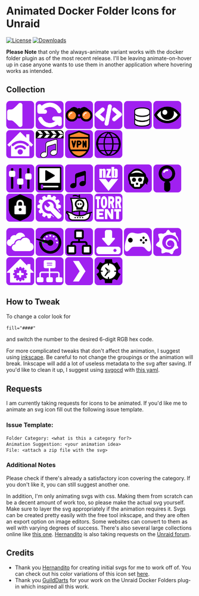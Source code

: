 # Animated Docker Folder Icons for Unraid
[![License](https://img.shields.io/github/license/ground7/unraid-animated-svgs)](./LICENSE)
[![Downloads](https://img.shields.io/github/downloads/LayeredMuse/unraid-animated-svgs/total.svg)](https://github.com/LayeredMuse/unraid-animated-svgs/releases/tag/v1.0.0)

**Please Note** that only the always-animate variant works with the docker folder plugin as of the most recent release. I'll be leaving animate-on-hover up in case anyone wants to use them in another application where hovering works as intended.

## Collection
[<img src="https://raw.githubusercontent.com/LayeredMuse/unraid-animated-svgs/master/Always%20Animate/audio.svg" width="75" height="75">](https://github.com/LayeredMuse/unraid-animated-svgs/blob/master/Always%20Animate/audio.svg)
[<img src="https://raw.githubusercontent.com/LayeredMuse/unraid-animated-svgs/master/Always%20Animate/backup.svg" width="75" height="75">](https://github.com/LayeredMuse/unraid-animated-svgs/blob/master/Always%20Animate/backup.svg)
[<img src="https://raw.githubusercontent.com/LayeredMuse/unraid-animated-svgs/master/Always%20Animate/binoculars.svg" width="75" height="75">](https://github.com/LayeredMuse/unraid-animated-svgs/blob/master/Always%20Animate/binoculars.svg)
[<img src="https://raw.githubusercontent.com/LayeredMuse/unraid-animated-svgs/master/Always%20Animate/code.svg" width="75" height="75">](https://github.com/LayeredMuse/unraid-animated-svgs/blob/master/Always%20Animate/code.svg)
[<img src="https://raw.githubusercontent.com/LayeredMuse/unraid-animated-svgs/master/Always%20Animate/database.svg" width="75" height="75">](https://github.com/LayeredMuse/unraid-animated-svgs/blob/master/Always%20Animate/database.svg)
[<img src="https://raw.githubusercontent.com/LayeredMuse/unraid-animated-svgs/master/Always%20Animate/eye.svg" width="75" height="75">](https://github.com/LayeredMuse/unraid-animated-svgs/blob/master/Always%20Animate/eye.svg)
[<img src="https://raw.githubusercontent.com/LayeredMuse/unraid-animated-svgs/master/Always%20Animate/home-wifi.svg" width="75" height="75">](https://github.com/LayeredMuse/unraid-animated-svgs/blob/master/Always%20Animate/home-wifi.svg)
[<img src="https://raw.githubusercontent.com/LayeredMuse/unraid-animated-svgs/master/Always%20Animate/multimedia-alternate.svg" width="75" height="75">](https://github.com/LayeredMuse/unraid-animated-svgs/blob/master/Always%20Animate/multimedia-alternate.svg)
[<img src="https://raw.githubusercontent.com/LayeredMuse/unraid-animated-svgs/master/Always%20Animate/vpn.svg" width="75" height="75">](https://github.com/LayeredMuse/unraid-animated-svgs/blob/master/Always%20Animate/vpn.svg)
[<img src="https://raw.githubusercontent.com/LayeredMuse/unraid-animated-svgs/master/Always%20Animate/world.svg" width="75" height="75">](https://github.com/LayeredMuse/unraid-animated-svgs/blob/master/Always%20Animate/world.svg)

[<img src="https://raw.githubusercontent.com/LayeredMuse/unraid-animated-svgs/master/Always%20Animate/control.svg" width="75" height="75">](https://github.com/LayeredMuse/unraid-animated-svgs/blob/master/Always%20Animate/control.svg)
[<img src="https://raw.githubusercontent.com/LayeredMuse/unraid-animated-svgs/master/Always%20Animate/multimedia.svg" width="75" height="75">](https://github.com/LayeredMuse/unraid-animated-svgs/blob/master/Always%20Animate/multimedia.svg)
[<img src="https://raw.githubusercontent.com/LayeredMuse/unraid-animated-svgs/master/Always%20Animate/music.svg" width="75" height="75">](https://github.com/LayeredMuse/unraid-animated-svgs/blob/master/Always%20Animate/music.svg)
[<img src="https://raw.githubusercontent.com/LayeredMuse/unraid-animated-svgs/master/Always%20Animate/nzb.svg" width="75" height="75">](https://github.com/LayeredMuse/unraid-animated-svgs/blob/master/Always%20Animate/nzb.svg)
[<img src="https://raw.githubusercontent.com/LayeredMuse/unraid-animated-svgs/master/Always%20Animate/pirate.svg" width="75" height="75">](https://github.com/LayeredMuse/unraid-animated-svgs/blob/master/Always%20Animate/pirate.svg)
[<img src="https://raw.githubusercontent.com/LayeredMuse/unraid-animated-svgs/master/Always%20Animate/search.svg" width="75" height="75">](https://github.com/LayeredMuse/unraid-animated-svgs/blob/master/Always%20Animate/search.svg)
[<img src="https://raw.githubusercontent.com/LayeredMuse/unraid-animated-svgs/master/Always%20Animate/security.svg" width="75" height="75">](https://github.com/LayeredMuse/unraid-animated-svgs/blob/master/Always%20Animate/security.svg)
[<img src="https://raw.githubusercontent.com/LayeredMuse/unraid-animated-svgs/master/Always%20Animate/settings.svg" width="75" height="75">](https://github.com/LayeredMuse/unraid-animated-svgs/blob/master/Always%20Animate/settings.svg)
[<img src="https://raw.githubusercontent.com/LayeredMuse/unraid-animated-svgs/master/Always%20Animate/ship.svg" width="75" height="75">](https://github.com/LayeredMuse/unraid-animated-svgs/blob/master/Always%20Animate/ship.svg)
[<img src="https://raw.githubusercontent.com/LayeredMuse/unraid-animated-svgs/master/Always%20Animate/torrent.svg" width="75" height="75">](https://github.com/LayeredMuse/unraid-animated-svgs/blob/master/Always%20Animate/torrent.svg)

[<img src="https://raw.githubusercontent.com/LayeredMuse/unraid-animated-svgs/master/Always%20Animate/cloud.svg" width="75" height="75">](https://github.com/LayeredMuse/unraid-animated-svgs/blob/master/Always%20Animate/cloud.svg)
[<img src="https://raw.githubusercontent.com/LayeredMuse/unraid-animated-svgs/master/Always%20Animate/dash.svg" width="75" height="75">](https://github.com/LayeredMuse/unraid-animated-svgs/blob/master/Always%20Animate/dash.svg)
[<img src="https://raw.githubusercontent.com/LayeredMuse/unraid-animated-svgs/master/Always%20Animate/dependencies.svg" width="75" height="75">](https://github.com/LayeredMuse/unraid-animated-svgs/blob/master/Always%20Animate/dependencies.svg)
[<img src="https://raw.githubusercontent.com/LayeredMuse/unraid-animated-svgs/master/Always%20Animate/downloads.svg" width="75" height="75">](https://github.com/LayeredMuse/unraid-animated-svgs/blob/master/Always%20Animate/downloads.svg)
[<img src="https://raw.githubusercontent.com/LayeredMuse/unraid-animated-svgs/master/Always%20Animate/gaming.svg" width="75" height="75">](https://github.com/LayeredMuse/unraid-animated-svgs/blob/master/Always%20Animate/gaming.svg)
[<img src="https://raw.githubusercontent.com/LayeredMuse/unraid-animated-svgs/master/Always%20Animate/grafana.svg" width="75" height="75">](https://github.com/LayeredMuse/unraid-animated-svgs/blob/master/Always%20Animate/grafana.svg)
[<img src="https://raw.githubusercontent.com/LayeredMuse/unraid-animated-svgs/master/Always%20Animate/home-automation.svg" width="75" height="75">](https://github.com/LayeredMuse/unraid-animated-svgs/blob/master/Always%20Animate/home-automation.svg)
[<img src="https://raw.githubusercontent.com/LayeredMuse/unraid-animated-svgs/master/Always%20Animate/network.svg" width="75" height="75">](https://github.com/LayeredMuse/unraid-animated-svgs/blob/master/Always%20Animate/network.svg)
[<img src="https://raw.githubusercontent.com/LayeredMuse/unraid-animated-svgs/master/Always%20Animate/plex.svg" width="75" height="75">](https://github.com/LayeredMuse/unraid-animated-svgs/blob/master/Always%20Animate/plex.svg)
[<img src="https://raw.githubusercontent.com/LayeredMuse/unraid-animated-svgs/master/Always%20Animate/productivity.svg" width="75" height="75">](https://github.com/LayeredMuse/unraid-animated-svgs/blob/master/Always%20Animate/productivity.svg)

## How to Tweak
To change a color look for
```xml
fill="####"
```
and switch the number to the desired 6-digit RGB hex code.

For more complicated tweaks that don't affect the animation, I suggest using [inkscape](https://github.com/inkscape/inkscape). Be careful to not change the groupings or the animation will break. Inkscape will add a lot of useless metadata to the svg after saving. If you'd like to clean it up, I suggest using [svgocd](https://github.com/Shtian/vscode-svgocd) with [this yaml](https://github.com/LayeredMuse/unraid-animated-svgs/blob/master/.svgo.yml).

## Requests
I am currently taking requests for icons to be animated. If you'd like me to animate an svg icon fill out the following issue template.

### Issue Template:
```
Folder Category: <what is this a category for?>
Animation Suggestion: <your animation idea>
File: <attach a zip file with the svg>
```

### Additional Notes
Please check if there's already a satisfactory icon covering the category. If you don't like it, you can still suggest another one.

In addition, I'm only animating svgs with css. Making them from scratch can be a decent amount of work too, so please make the actual svg yourself. Make sure to layer the svg appropriately if the animation requires it. Svgs can be created pretty easily with the free tool inkscape, and they are often an export option on image editors. Some websites can convert to them as well with varying degrees of success. There's also several large collections online like [this one](https://leungwensen.github.io/svg-icon/). [Hernandito](https://github.com/hernandito) is also taking requests on the [Unraid forum](https://forums.unraid.net/topic/92824-icon-collections-for-docker-folder-plugin/).

## Credits
- Thank you [Hernandito](https://github.com/hernandito) for creating initial svgs for me to work off of. You can check out his color variations of this icon set [here](https://github.com/hernandito/unRAID-Docker-Folder-Animated-Icons---Alternate-Colors).
- Thank you [GuildDarts](https://forums.unraid.net/profile/80260-guilddarts/) for your work on the Unraid Docker Folders plug-in which inspired all this work.
